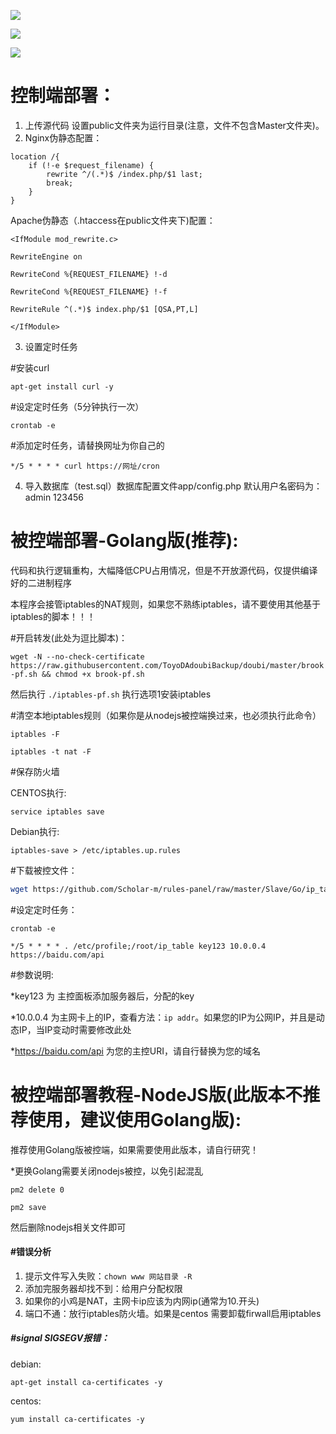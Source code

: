 ![](https://raw.githubusercontent.com/Scholar-m/rules-panel/master/img/01.png)

![](https://raw.githubusercontent.com/Scholar-m/rules-panel/master/img/02.png)

![](https://raw.githubusercontent.com/Scholar-m/rules-panel/master/img/03.png)

# 控制端部署：

1. 上传源代码 设置public文件夹为运行目录(注意，文件不包含Master文件夹)。
2. Nginx伪静态配置：

```
location /{     
    if (!-e $request_filename) {       
        rewrite ^/(.*)$ /index.php/$1 last;       
        break;     
    }    
}
```

Apache伪静态（.htaccess在public文件夹下)配置：

```
<IfModule mod_rewrite.c>

RewriteEngine on

RewriteCond %{REQUEST_FILENAME} !-d

RewriteCond %{REQUEST_FILENAME} !-f

RewriteRule ^(.*)$ index.php/$1 [QSA,PT,L]

</IfModule>
```

3. 设置定时任务

#安装curl

`apt-get install curl -y`

#设定定时任务（5分钟执行一次）

`crontab -e`

#添加定时任务，请替换网址为你自己的

`*/5 * * * * curl https://网址/cron`

4. 导入数据库（test.sql）数据库配置文件app/config.php  默认用户名密码为：admin 123456

# 被控端部署-Golang版(推荐):

代码和执行逻辑重构，大幅降低CPU占用情况，但是不开放源代码，仅提供编译好的二进制程序

本程序会接管iptables的NAT规则，如果您不熟练iptables，请不要使用其他基于iptables的脚本！！！


#开启转发(此处为逗比脚本)：

`wget -N --no-check-certificate https://raw.githubusercontent.com/ToyoDAdoubiBackup/doubi/master/brook-pf.sh && chmod +x brook-pf.sh`

然后执行 `./iptables-pf.sh` 执行选项1安装iptables

#清空本地iptables规则（如果你是从nodejs被控端换过来，也必须执行此命令）

`iptables -F`

`iptables -t nat -F`

#保存防火墙

CENTOS执行:

`service iptables save`

Debian执行:

`iptables-save > /etc/iptables.up.rules`

#下载被控文件：

```bash
wget https://github.com/Scholar-m/rules-panel/raw/master/Slave/Go/ip_table && chmod +x ip_table
```

#设定定时任务：

`crontab -e`

`*/5 * * * * . /etc/profile;/root/ip_table key123 10.0.0.4 https://baidu.com/api`

#参数说明: 

*key123 为 主控面板添加服务器后，分配的key

*10.0.0.4 为主网卡上的IP，查看方法：`ip addr`。如果您的IP为公网IP，并且是动态IP，当IP变动时需要修改此处

*https://baidu.com/api 为您的主控URI，请自行替换为您的域名


# 被控端部署教程-NodeJS版(此版本不推荐使用，建议使用Golang版):

推荐使用Golang版被控端，如果需要使用此版本，请自行研究！

*更换Golang需要关闭nodejs被控，以免引起混乱

`pm2 delete 0`

`pm2 save`

然后删除nodejs相关文件即可


#### #错误分析

1. 提示文件写入失败：`chown www 网站目录 -R`
2. 添加完服务器却找不到：给用户分配权限
3. 如果你的小鸡是NAT，主网卡ip应该为内网ip(通常为10.开头)
4. 端口不通：放行iptables防火墙。如果是centos 需要卸载firwall启用iptables

##### #signal SIGSEGV报错：

debian:
```shell
apt-get install ca-certificates -y
```
centos:
```shell
yum install ca-certificates -y
```
